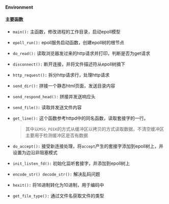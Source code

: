 #### Environment
    
#### 主要函数
- `main():` 主函数，修改进程的工作目录，启动epoll模型

- `epoll_run():` epoll服务启动函数，创建epoll树的根节点

- `do_read():` 读取浏览器发过来的http请求并打印，判断是否为get请求

- `disconnect():` 断开连接，并将文件描述符从epoll树摘下

- `http_request():` 拆分http请求行，处理http请求

- `send_dir():` 拼接一个静态html页面，发送目录内容

- `send_respond_head():` 拼接并发送响应头

- `send_file():`  读取并发送文件内容

- `get_line():` 这个函数参考httpd中的同名函数，读取套接字的一行。
    > 其中以`MSG_PEEK`的方式从缓冲区以拷贝的方式读取数据，不清空缓冲区
    > 主要用于检测缓冲区是否有数据 

- `do_accept():` 接受新连接处理，将`accept`产生的套接字添加到epoll树上，并设置为边沿非阻塞模式

- `init_listen_fd():` 初始化监听套接字，并添加到epoll树上

- `encode_str() decode_str():` 解决乱码问题

- `hexit():` 将16进制转化为10进制，用于编码中

- `get_file_type():` 通过文件名获取文件的类型
